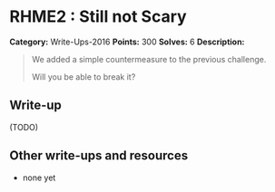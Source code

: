 # RHME2 : Still not Scary

**Category:** Write-Ups-2016
**Points:** 300
**Solves:** 6
**Description:**

> We added a simple countermeasure to the previous challenge.
> 
> 
> Will you be able to break it?

## Write-up

(TODO)

## Other write-ups and resources

* none yet
